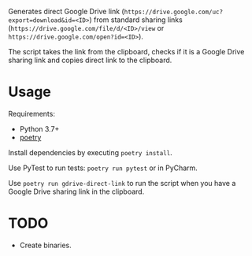 Generates direct Google Drive link (`https://drive.google.com/uc?export=download&id=<ID>`) from standard sharing links (`https://drive.google.com/file/d/<ID>/view` or `https://drive.google.com/open?id=<ID>`).

The script takes the link from the clipboard, checks if it is a Google Drive sharing link and copies direct link to the clipboard.

# Usage

Requirements:

- Python 3.7+
- [poetry](https://poetry.eustace.io/docs/)

Install dependencies by executing `poetry install`. 

Use PyTest to run tests: `poetry run pytest` or in PyCharm.

Use `poetry run gdrive-direct-link` to run the script when you have a Google Drive sharing link in the clipboard. 

# TODO

- Create binaries.  
